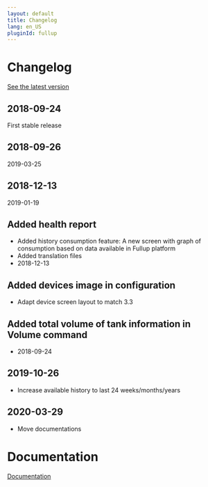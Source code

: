 ```yaml
---
layout: default
title: Changelog
lang: en_US
pluginId: fullup
---
```


# Changelog

[See the latest version](#tocAnchor-1-1-8)

## 2018-09-24

First stable release

## 2018-09-26

2019-03-25

## 2018-12-13

2019-01-19

## Added health report

- Added history consumption feature: A new screen with graph of consumption based on data available in Fullup platform
- Added translation files
- 2018-12-13

## Added devices image in configuration

- Adapt device screen layout to match 3.3

## Added total volume of tank information in Volume command

- 2018-09-24

## 2019-10-26

- Increase available history to last 24 weeks/months/years

## 2020-03-29

- Move documentations

# Documentation

[Documentation]({{site.baseurl}}/{{page.pluginId}})
